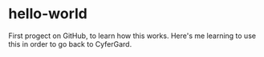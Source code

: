 # hello-world
First progect on GitHub, to learn how this works.
Here's me learning to use this in order to go back to CyferGard.
